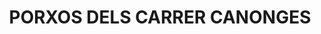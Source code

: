 ---
layout: test
title:  "PORXOS DELS CARRER CANONGES"
coordinates:
  - group1:
      - [1.46122299818415, 42.357768018356047]
      - [1.461264880405818, 42.357773031075723]
      - [1.461290279646711, 42.357654320842769]
      - [1.461294568210793, 42.357601528587864]
      - [1.461311899030858, 42.357506075227406]
      - [1.4613207001246, 42.357452787227643]
      - [1.461275791641109, 42.357448846534275]
      - [1.46122299818415, 42.357768018356047]
  - group2:
      - [1.461421151930136, 42.35729331734801]
      - [1.461472941464541, 42.357084881872844]
      - [1.461427310542472, 42.357079818915167]
      - [1.461416972741042, 42.357165352510137]
      - [1.461382153551698, 42.35728924740404]
      - [1.461421151930136, 42.35729331734801]
  - group3:
      - [1.461293773833406, 42.357326698849043]
      - [1.461344572312688, 42.357335169106257]
      - [1.461382260027338, 42.357143190345951]
      - [1.46139340197706, 42.357055442291596]
      - [1.46142732314264, 42.356833371996579]
      - [1.46137150871266, 42.35683067574724]
      - [1.461345926968244, 42.357018366497186]
      - [1.461300187542115, 42.357017752544266]
      - [1.461297578444115, 42.357032459842102]
      - [1.461342425567924, 42.357038903115587]
      - [1.461293773833406, 42.357326698849043]
  - group4:
      - [1.461452505624411, 42.356969450600538]
      - [1.461497495192636, 42.356970054428494]
      - [1.461522669411099, 42.356799047592055]
      - [1.461518109072221, 42.356740017104642]
      - [1.461474483626444, 42.356744994733681]
      - [1.461479179612523, 42.356798463903424]
      - [1.461452505624411, 42.356969450600538]
  - group5:
      - [1.461377692046547, 42.356777074443158]
      - [1.461415101821591, 42.356780914448095]
      - [1.461434203225585, 42.356674358540232]
      - [1.461395239589264, 42.356672722941397]
      - [1.461377692046547, 42.356777074443158]
  - group6:
      - [1.461398808795703, 42.356649405660185]
      - [1.461450943564662, 42.356664569573518]
      - [1.461472087258946, 42.356535788507792]
      - [1.461424098717202, 42.356535144418686]
      - [1.461398808795703, 42.356649405660185]
  - group7:
      - [1.461477577303244, 42.356618196664876]
      - [1.461525484499627, 42.356622177524017]
      - [1.461537365962506, 42.356565592956819]
      - [1.461550584227737, 42.356515702096985]
      - [1.461493760672895, 42.35650826369541]
      - [1.461483487375077, 42.356560419330343]
      - [1.461477577303244, 42.356618196664876]
  - group8:
      - [1.461559052157862, 42.356414566592548]
      - [1.461589383295564, 42.356278120404632]
      - [1.461538504219615, 42.35627298705932]
      - [1.461526975592257, 42.356315112200164]
      - [1.461521255544784, 42.356365103693399]
      - [1.46151109084303, 42.35641281027749]
      - [1.461559052157862, 42.356414566592548]
  - group9:
      - [1.461537954344759, 42.356234037697106]
      - [1.461593386564329, 42.356237006891774]
      - [1.461599774952385, 42.356190362247354]
      - [1.461544329205447, 42.356187949188346]
      - [1.461537954344759, 42.356234037697106]
  - group10:
      - [1.461553336989933, 42.35615691649398]
      - [1.461601243842391, 42.356160897316151]
      - [1.46160543703663, 42.356111997954251]
      - [1.461606522423116, 42.356067507396439]
      - [1.461573210467504, 42.355895715604035]
      - [1.461538474830312, 42.355905263078597]
      - [1.461559979594583, 42.356069108023348]
      - [1.461557448814311, 42.356111353926124]
      - [1.461553336989933, 42.35615691649398]
---
